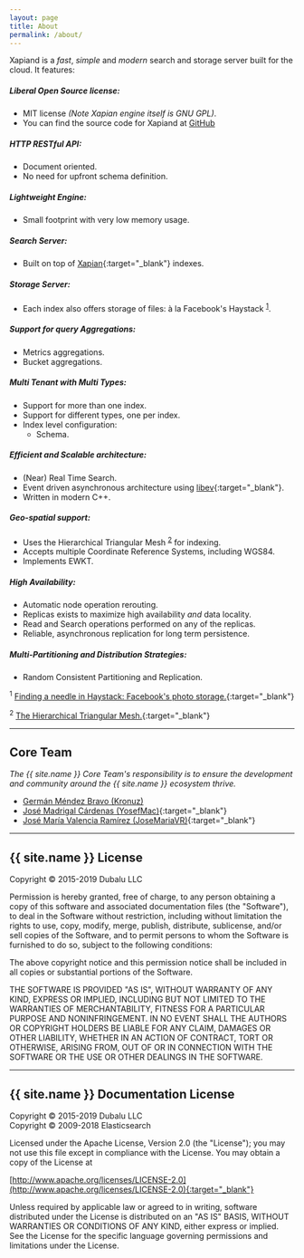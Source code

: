 ```yaml
---
layout: page
title: About
permalink: /about/
---
```


[Xapian]: https://xapian.org
[GitHub]: https://github.com/Kronuz/Xapiand

Xapiand is a _fast_, _simple_ and _modern_ search and storage server built for the cloud.
It features:

##### Liberal Open Source license:
  * MIT license *(Note Xapian engine itself is GNU GPL)*.
  * You can find the source code for Xapiand at [GitHub]

##### HTTP RESTful API:
  * Document oriented.
  * No need for upfront schema definition.

##### Lightweight Engine:
  * Small footprint with very low memory usage.

##### Search Server:
  * Built on top of [Xapian]{:target="_blank"} indexes.

##### Storage Server:
  * Each index also offers storage of files: à la Facebook's Haystack <sup>[1](#footnote-1)</sup>.

##### Support for query Aggregations:
  * Metrics aggregations.
  * Bucket aggregations.

##### Multi Tenant with Multi Types:
  * Support for more than one index.
  * Support for different types, one per index.
  * Index level configuration:
    * Schema.

##### Efficient and Scalable architecture:
  * (Near) Real Time Search.
  * Event driven asynchronous architecture using [libev](http://software.schmorp.de/pkg/libev.html){:target="_blank"}.
  * Written in modern C++.

##### Geo-spatial support:
  * Uses the Hierarchical Triangular Mesh <sup>[2](#footnote-2)</sup> for indexing.
  * Accepts multiple Coordinate Reference Systems, including WGS84.
  * Implements EWKT.

##### High Availability:
  * Automatic node operation rerouting.
  * Replicas exists to maximize high availability *and* data locality.
  * Read and Search operations performed on any of the replicas.
  * Reliable, asynchronous replication for long term persistence.

##### Multi-Partitioning and Distribution Strategies:
  * Random Consistent Partitioning and Replication.

<sup><a id="footnote-1">1</a></sup> [Finding a needle in Haystack: Facebook's photo storage.](https://www.usenix.org/legacy/event/osdi10/tech/full_papers/Beaver.pdf){:target="_blank"}

<sup><a id="footnote-2">2</a></sup> [The Hierarchical Triangular Mesh.](http://www.noao.edu/noao/staff/yao/sdss_papers/kunszt.pdf){:target="_blank"}


---

## Core Team

*The {{ site.name }} Core Team's responsibility is to ensure the development and
community around the {{ site.name }} ecosystem thrive.*

* [Germán Méndez Bravo (Kronuz)](https://kronuz.io)
* [José Madrigal Cárdenas (YosefMac)](https://github.com/YosefMac){:target="_blank"}
* [José María Valencia Ramírez (JoseMariaVR)](https://github.com/JoseMariaVR){:target="_blank"}


---

## {{ site.name }} License

Copyright &copy; 2015-2019 Dubalu LLC

Permission is hereby granted, free of charge, to any person obtaining a copy
of this software and associated documentation files (the "Software"), to
deal in the Software without restriction, including without limitation the
rights to use, copy, modify, merge, publish, distribute, sublicense, and/or
sell copies of the Software, and to permit persons to whom the Software is
furnished to do so, subject to the following conditions:

The above copyright notice and this permission notice shall be included in
all copies or substantial portions of the Software.

THE SOFTWARE IS PROVIDED "AS IS", WITHOUT WARRANTY OF ANY KIND, EXPRESS OR
IMPLIED, INCLUDING BUT NOT LIMITED TO THE WARRANTIES OF MERCHANTABILITY,
FITNESS FOR A PARTICULAR PURPOSE AND NONINFRINGEMENT. IN NO EVENT SHALL THE
AUTHORS OR COPYRIGHT HOLDERS BE LIABLE FOR ANY CLAIM, DAMAGES OR OTHER
LIABILITY, WHETHER IN AN ACTION OF CONTRACT, TORT OR OTHERWISE, ARISING
FROM, OUT OF OR IN CONNECTION WITH THE SOFTWARE OR THE USE OR OTHER DEALINGS
IN THE SOFTWARE.


---

## {{ site.name }} Documentation License

Copyright &copy; 2015-2019 Dubalu LLC<br>
Copyright &copy; 2009-2018 Elasticsearch

Licensed under the Apache License, Version 2.0 (the "License");
you may not use this file except in compliance with the License.
You may obtain a copy of the License at

[http://www.apache.org/licenses/LICENSE-2.0](http://www.apache.org/licenses/LICENSE-2.0){:target="_blank"}

Unless required by applicable law or agreed to in writing, software
distributed under the License is distributed on an "AS IS" BASIS,
WITHOUT WARRANTIES OR CONDITIONS OF ANY KIND, either express or implied.
See the License for the specific language governing permissions and
limitations under the License.
